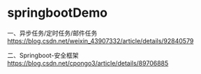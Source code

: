 # springbootDemo
一、异步任务/定时任务/邮件任务
https://blog.csdn.net/weixin_43907332/article/details/92840579 

二、Springboot-安全框架
https://blog.csdn.net/cpongo3/article/details/89706885
